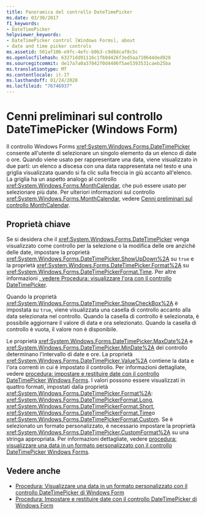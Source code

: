 ```yaml
---
title: Panoramica del controllo DateTimePicker
ms.date: 03/30/2017
f1_keywords:
- DateTimePicker
helpviewer_keywords:
- DateTimePicker control [Windows Forms], about
- date and time picker controls
ms.assetid: 501af106-e9fc-4efc-b9b3-c9d8dcaf8c5c
ms.openlocfilehash: 63271dd91116c1f68d426f3ed5aa710644ded928
ms.sourcegitcommit: de17a7a0a37042f0d4406f5ae5393531caeb25ba
ms.translationtype: MT
ms.contentlocale: it-IT
ms.lasthandoff: 01/24/2020
ms.locfileid: "76746937"
---
```

# <a name="datetimepicker-control-overview-windows-forms"></a>Cenni preliminari sul controllo DateTimePicker (Windows Form)
Il controllo Windows Forms <xref:System.Windows.Forms.DateTimePicker> consente all'utente di selezionare un singolo elemento da un elenco di date o ore. Quando viene usato per rappresentare una data, viene visualizzato in due parti: un elenco a discesa con una data rappresentata nel testo e una griglia visualizzata quando si fa clic sulla freccia in giù accanto all'elenco. La griglia ha un aspetto analogo al controllo <xref:System.Windows.Forms.MonthCalendar>, che può essere usato per selezionare più date. Per ulteriori informazioni sul controllo <xref:System.Windows.Forms.MonthCalendar>, vedere [Cenni preliminari sul controllo MonthCalendar](monthcalendar-control-overview-windows-forms.md).  
  
## <a name="key-properties"></a>Proprietà chiave  
 Se si desidera che il <xref:System.Windows.Forms.DateTimePicker> venga visualizzato come controllo per la selezione o la modifica delle ore anziché delle date, impostare la proprietà <xref:System.Windows.Forms.DateTimePicker.ShowUpDown%2A> su `true` e la proprietà <xref:System.Windows.Forms.DateTimePicker.Format%2A> su <xref:System.Windows.Forms.DateTimePickerFormat.Time>. Per altre informazioni [, vedere Procedura: visualizzare l'ora con il controllo DateTimePicker](how-to-display-time-with-the-datetimepicker-control.md).  
  
 Quando la proprietà <xref:System.Windows.Forms.DateTimePicker.ShowCheckBox%2A> è impostata su `true`, viene visualizzata una casella di controllo accanto alla data selezionata nel controllo. Quando la casella di controllo è selezionata, è possibile aggiornare il valore di data e ora selezionato. Quando la casella di controllo è vuota, il valore non è disponibile.  
  
 Le proprietà <xref:System.Windows.Forms.DateTimePicker.MaxDate%2A> e <xref:System.Windows.Forms.DateTimePicker.MinDate%2A> del controllo determinano l'intervallo di date e ore. La proprietà <xref:System.Windows.Forms.DateTimePicker.Value%2A> contiene la data e l'ora correnti in cui è impostato il controllo. Per informazioni dettagliate, vedere [procedura: impostare e restituire date con il controllo DateTimePicker Windows Forms](how-to-set-and-return-dates-with-the-windows-forms-datetimepicker-control.md). I valori possono essere visualizzati in quattro formati, impostati dalla proprietà <xref:System.Windows.Forms.DateTimePicker.Format%2A>: <xref:System.Windows.Forms.DateTimePickerFormat.Long>, <xref:System.Windows.Forms.DateTimePickerFormat.Short>, <xref:System.Windows.Forms.DateTimePickerFormat.Time>o <xref:System.Windows.Forms.DateTimePickerFormat.Custom>. Se è selezionato un formato personalizzato, è necessario impostare la proprietà <xref:System.Windows.Forms.DateTimePicker.CustomFormat%2A> su una stringa appropriata. Per informazioni dettagliate, vedere [procedura: visualizzare una data in un formato personalizzato con il controllo DateTimePicker Windows Forms](display-a-date-in-a-custom-format-with-wf-datetimepicker-control.md).  
  
## <a name="see-also"></a>Vedere anche

- [Procedura: Visualizzare una data in un formato personalizzato con il controllo DateTimePicker di Windows Form](display-a-date-in-a-custom-format-with-wf-datetimepicker-control.md)
- [Procedura: Impostare e restituire date con il controllo DateTimePicker di Windows Form](how-to-set-and-return-dates-with-the-windows-forms-datetimepicker-control.md)
